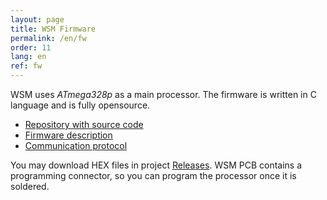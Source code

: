 ```yaml
---
layout: page
title: WSM Firmware
permalink: /en/fw
order: 11
lang: en
ref: fw
---
```


WSM uses *ATmega328p* as a main processor. The firmware is written in C
language and is fully opensource.

 * [Repository with source code](https://github.com/kmzbrnoI/wsm-fw)
 * [Firmware description](https://github.com/kmzbrnoI/wsm-fw)
 * [Communication protocol](https://github.com/kmzbrnoI/wsm-fw/blob/master/protocol.md)

You may download HEX files in project
[Releases](https://github.com/kmzbrnoI/wsm-fw/releases). WSM PCB contains a
programming connector, so you can program the processor once it is soldered.
